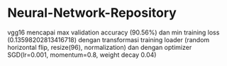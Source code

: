 # Neural-Network-Repository
vgg16 mencapai max validation accuracy (90.56%) dan min training loss (0.13598202813416718) dengan transformasi training loader (random horizontal flip, resize(96), normalization) dan dengan optimizer SGD(lr=0.001, momentum=0.8, weight decay 0.04)
